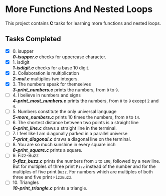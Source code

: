 # More Functions And Nested Loops

This project contains __C__ tasks for learning more functions and nested loops.

## Tasks Completed

+ [x] 0\. isupper<br/>_**0-isupper.c**_ checks for uppercase character.
+ [x] 1\. isdigit<br/>_**1-isdigit.c**_ checks for a base 10 digit.
+ [x] 2\. Collaboration is multiplication<br/>_**2-mul.c**_ multiplies two integers.
+ [x] 3\. The numbers speak for themselves<br/>_**3-print_numbers.c**_ prints the numbers, from `0` to `9`.
+ [ ] 4\. I believe in numbers and signs<br/>_**4-print_most_numbers.c**_ prints the numbers, from `0` to `9` except `2` and `4`.
+ [ ] 5\. Numbers constitute the only universal language<br/>_**5-more_numbers.c**_ prints 10 times the numbers, from `0` to `14`.
+ [ ] 6\. The shortest distance between two points is a straight line<br/>_**6-print_line.c**_ draws a straight line in the terminal.
+ [ ] 7\. I feel like I am diagonally parked in a parallel universe<br/>_**7-print_diagonal.c**_ draws a diagonal line on the terminal.
+ [ ] 8\. You are so much sunshine in every square inch<br/>_**8-print_square.c**_ prints a square.
+ [ ] 9\. Fizz-Buzz<br/>_**9-fizz_buzz.c**_ prints the numbers from `1` to `100`, followed by a new line. But for multiples of three print `Fizz` instead of the number and for the multiples of five print `Buzz`. For numbers which are multiples of both three and five print `FizzBuzz`.
+ [ ] 10\. Triangles<br/>_**10-print_triangle.c**_ prints a triangle.
